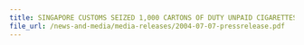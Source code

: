 ```yaml
---
title: SINGAPORE CUSTOMS SEIZED 1,000 CARTONS OF DUTY UNPAID CIGARETTES AND 18,000 PIECES OF UNCENSORED OPTICAL DISCS
file_url: /news-and-media/media-releases/2004-07-07-pressrelease.pdf
---
```

